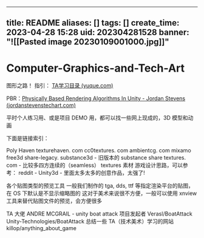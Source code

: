 
---
title: README
aliases: []
tags: []
create_time: 2023-04-28 15:28
uid: 202304281528
banner: "![[Pasted image 20230109001000.jpg]]"
---
# Computer-Graphics-and-Tech-Art
图形之路！
指引： [TA学习目录 (yuque.com)](https://www.yuque.com/faded-1bfel/ohdnsq/znk7wv)

PBR：[Physically Based Rendering Algorithms In Unity - Jordan Stevens (jordanstevenstechart.com)](https://www.jordanstevenstechart.com/physically-based-rendering)


平时个人练习用、或是项目 DEMO 用，都可以找一些网上现成的，3D 模型和动画

下面是链接索引：

Poly Haven
texturehaven. com
cc0textures. com
ambientcg. com
mixamo
free3d
share-legacy. substance3d - 旧版本的 substance share
textures. com - 比较多四方连续的（seamless） textures 素材
游戏设计思路，可以参考：
reddit - Unity3d - 里面太多太多的创意作品，太强了!




各个贴图类型的预览工具
一般我们制作的 tga, dds, ttf 等指定渲染平台的贴图，在 OS 下默认是不显示缩略图的
这对于美术来说很不方便，一般可以使用 xnview 工具来替代贴图文件的预览，会方便很多

TA 大佬
ANDRE MCGRAIL - unity boat attack 项目发起者
Verasl/BoatAttack
Unity-Technologies/BoatAttack
总结一些 TA（技术美术）学习的网站
killop/anything_about_game
